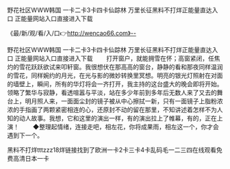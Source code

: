 野花社区WWW韩国
一卡二卡3卡四卡仙踪林
万里长征黑料不打烊正能量直达入口
正能量网站入口直接进入下载


《最/新/观/看/入/口👉http://wencao66.com》--

野花社区WWW韩国
一卡二卡3卡四卡仙踪林
万里长征黑料不打烊正能量直达入口
正能量网站入口直接进入下载
　　打开窗户，就能拥雪在怀；高窗紧闭，任焦灼的雪花跃跃欲试来叩轩窗。我很想伏在那高高的窗台，静静的看和那夜同样温润的雪花，同样婉约的月光，在光与影的微妙转换里冥想。明亮的银光灯照射在对面的墙壁上，瞬间，所有的华灯将会一齐打开，我主持的这台盛大的晚会即将开始。领略了繁华与寂静，看透喧嚣与平淡，站在多少年前到多年后无数人来了又去的舞台上，明月照人来，一面面尘封的镜子被从中心擦拭一新，只有一面镜子上脂粉浓浓的手指画了两颗紧密相连的心，还原封不动的留在那里，不知讲述着怎样不为人知的动人故事。我想，它和这里的演出一样，有的演出拉上了帷幕，有的，正在上演！
　　◆整理起情绪，连接走吧，相左花，你将成果雨，相左这一个，你才会遇到下一个。





黑料不打烊tttzzz18烊链接找到了欧洲一卡2卡三卡4卡乱码毛一二三四在线观看免费高清日本一卡

